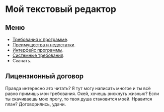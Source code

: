# Мой текстовый редактор

## Меню

- [Требования к программе](/a/).
- [Преимущества и недостатки](/b/).
- [Интерфейс программы](/c/).
- [Системные требования](/d/).
- Скачать.

## Лицензионный договор

Правда интересно это читать? Я тут могу написать многое и ты всё равно примишь мои требования. Окей, хочешь рискнуть жизнью? Если ты скачиваешь мою прогу, то твоя душа становится моей. Нравится план? Договорились, удачи.